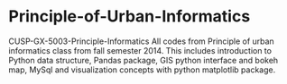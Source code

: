 # Principle-of-Urban-Informatics
CUSP-GX-5003-Principle-Informatics
All codes from Principle of urban informatics class from fall semester 2014. This includes introduction to Python data structure, Pandas package, GIS python interface and bokeh map, MySql and visualization concepts with python matplotlib package.
